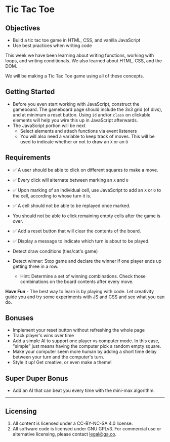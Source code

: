 # Tic Tac Toe

## Objectives

* Build a tic tac toe game in HTML, CSS, and vanilla JavaScript
* Use best practices when writing code

This week we have been learning about writing functions, working with loops, and writing conditionals. We also learned about HTML, CSS, and the DOM.

We will be making a Tic Tac Toe game using all of these concepts.

## Getting Started

* Before you even start working with JavaScript, construct the gameboard. The gameboard page should include the 3x3 grid (of divs), and at minimum a reset button. Using `id` and/or `class` on clickable elements will help you wire this up in JavaScript afterwards.
* The JavaScript portion will be next
  * Select elements and attach functions via event listeners
  * You will also need a variable to keep track of moves. This will be used to indicate whether or not to draw an `X` or an `O`

## Requirements
* ✅ A user should be able to click on different squares to make a move.
* ✅ Every click will alternate between marking an `X` and `O`
* ✅ Upon marking of an individual cell, use JavaScript to add an `X` or `O` to the cell, according to whose turn it is.
* ✅ A cell should not be able to be replayed once marked.
* You should not be able to click remaining empty cells after the game is over.
* ✅ Add a reset button that will clear the contents of the board.

* ✅ Display a message to indicate which turn is about to be played.
* Detect draw conditions (ties/cat's game) 
* Detect winner: Stop game and declare the winner if one player ends up getting three in a row. 
  * Hint: Determine a set of winning combinations. Check those combinations on the board contents after every move.

**Have Fun** - The best way to learn is by playing with code. Let creativity guide you and try some experiments with JS and CSS and see what you can do.

## Bonuses

* Implement your reset button without refreshing the whole page
* Track player's wins over time
* Add a simple AI to support one player vs computer mode. In this case, "simple" just means having the computer pick a random empty square.
* Make your computer seem more human by adding a short time delay between your turn and the computer's turn.
* Style it up! Get creative, or even make a theme!

## Super Duper Bonus

* Add an AI that can beat you every time with the mini-max algorithm.

---

## Licensing
1. All content is licensed under a CC-BY-NC-SA 4.0 license.
2. All software code is licensed under GNU GPLv3. For commercial use or alternative licensing, please contact legal@ga.co.